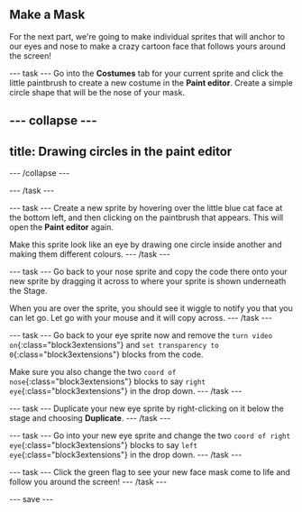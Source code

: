 ## Make a Mask

For the next part, we're going to make individual sprites that will anchor to our eyes and nose to make a crazy cartoon face that follows yours around the screen!

--- task ---
Go into the **Costumes** tab for your current sprite and click the little paintbrush to create a new costume in the **Paint editor**.
Create a simple circle shape that will be the nose of your mask.

--- collapse ---
---
title: Drawing circles in the paint editor
---
--- /collapse ---

--- /task ---

--- task ---
Create a new sprite by hovering over the little blue cat face at the bottom left, and then clicking on the paintbrush that appears. This will open the **Paint editor** again.

Make this sprite look like an eye by drawing one circle inside another and making them different colours.
--- /task ---

--- task ---
Go back to your nose sprite and copy the code there onto your new sprite by dragging it across to where your sprite is shown underneath the Stage. 

When you are over the sprite, you should see it wiggle to notify you that you can let go. Let go with your mouse and it will copy across.
--- /task ---

--- task ---
Go back to your eye sprite now and remove the `turn video on`{:class="block3extensions"} and `set transparency to 0`{:class="block3extensions"} blocks from the code. 

Make sure you also change the two `coord of nose`{:class="block3extensions"} blocks to say `right eye`{:class="block3extensions"} in the drop down.
--- /task ---

--- task ---
Duplicate your new eye sprite by right-clicking on it below the stage and choosing **Duplicate**.
--- /task ---

--- task ---
Go into your new eye sprite and change the two `coord of right eye`{:class="block3extensions"} blocks to say `left eye`{:class="block3extensions"} in the drop down.
--- /task ---

--- task ---
Click the green flag to see your new face mask come to life and follow you around the screen!
--- /task ---

--- save ---
